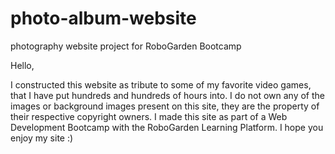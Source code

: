 # photo-album-website
photography website project for RoboGarden Bootcamp


Hello,

I constructed this website as tribute to some of my favorite video games, that I have put hundreds and hundreds of hours into.
I do not own any of the images or background images present on this site, they are the property of their respective copyright owners. 
I made this site as part of a Web Development Bootcamp with the RoboGarden Learning Platform. 
I hope you enjoy my site 
:)
